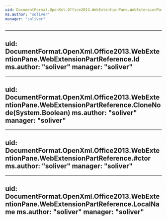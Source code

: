 ```yaml
---
uid: DocumentFormat.OpenXml.Office2013.WebExtentionPane.WebExtensionPartReference
ms.author: "soliver"
manager: "soliver"
---
```


---
uid: DocumentFormat.OpenXml.Office2013.WebExtentionPane.WebExtensionPartReference.Id
ms.author: "soliver"
manager: "soliver"
---

---
uid: DocumentFormat.OpenXml.Office2013.WebExtentionPane.WebExtensionPartReference.CloneNode(System.Boolean)
ms.author: "soliver"
manager: "soliver"
---

---
uid: DocumentFormat.OpenXml.Office2013.WebExtentionPane.WebExtensionPartReference.#ctor
ms.author: "soliver"
manager: "soliver"
---

---
uid: DocumentFormat.OpenXml.Office2013.WebExtentionPane.WebExtensionPartReference.LocalName
ms.author: "soliver"
manager: "soliver"
---
